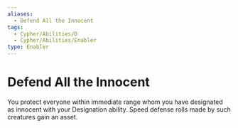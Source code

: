 ```yaml
---
aliases:
  - Defend All the Innocent
tags:
  - Cypher/Abilities/D
  - Cypher/Abilities/Enabler
type: Enabler
---
```


# Defend All the Innocent

You protect everyone within immediate range whom you have designated as innocent with your Designation ability. Speed defense rolls made by such creatures gain an asset.
